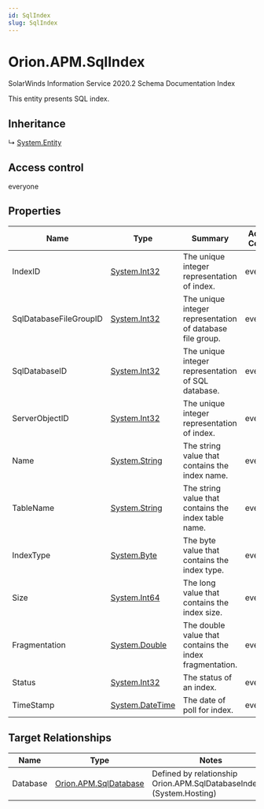 ```yaml
---
id: SqlIndex
slug: SqlIndex
---
```


# Orion.APM.SqlIndex

SolarWinds Information Service 2020.2 Schema Documentation Index

This entity presents SQL index.

## Inheritance

↳ [System.Entity](./../System/Entity)

## Access control

everyone

## Properties

| Name | Type | Summary | Access Control |
| ------ | ------ | ------ | ------ |
| IndexID | [System.Int32](https://docs.microsoft.com/en-us/dotnet/api/system.int32) | The unique integer representation of index. | everyone |
| SqlDatabaseFileGroupID | [System.Int32](https://docs.microsoft.com/en-us/dotnet/api/system.int32) | The unique integer representation of database file group. | everyone |
| SqlDatabaseID | [System.Int32](https://docs.microsoft.com/en-us/dotnet/api/system.int32) | The unique integer representation of SQL database. | everyone |
| ServerObjectID | [System.Int32](https://docs.microsoft.com/en-us/dotnet/api/system.int32) | The unique integer representation of index. | everyone |
| Name | [System.String](https://docs.microsoft.com/en-us/dotnet/api/system.string) | The string value that contains the index name. | everyone |
| TableName | [System.String](https://docs.microsoft.com/en-us/dotnet/api/system.string) | The string value that contains the index table name. | everyone |
| IndexType | [System.Byte](https://docs.microsoft.com/en-us/dotnet/api/system.byte) | The byte value that contains the index type. | everyone |
| Size | [System.Int64](https://docs.microsoft.com/en-us/dotnet/api/system.int64) | The long value that contains the index size. | everyone |
| Fragmentation | [System.Double](https://docs.microsoft.com/en-us/dotnet/api/system.double) | The double value that contains the index fragmentation. | everyone |
| Status | [System.Int32](https://docs.microsoft.com/en-us/dotnet/api/system.int32) | The status of an index. | everyone |
| TimeStamp | [System.DateTime](https://docs.microsoft.com/en-us/dotnet/api/system.datetime) | The date of poll for index. | everyone |

## Target Relationships

| Name | Type | Notes |
| ------ | ------ | ------ |
| Database | [Orion.APM.SqlDatabase](./../Orion.APM/SqlDatabase) | Defined by relationship Orion.APM.SqlDatabaseIndexes (System.Hosting) |

